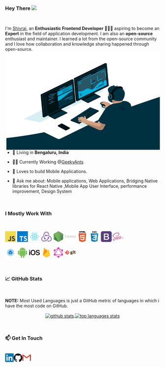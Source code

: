 ### Hey There <img src="https://media.giphy.com/media/hvRJCLFzcasrR4ia7z/giphy.gif" width="30px">

<br/>

I'm [Shivraj](https://www.linkedin.com/in/shivraj-kumar-5b54a186), an **Enthusiastic Frontend Developer** 👨🏻‍💻 aspiring to become an **Expert** in the field of application development.
I am also an **open-source** enthusiast and maintainer. I learned a lot from the open-source community and I love how collaboration and knowledge sharing happened through open-source.
<br/>
<img align="right" alt="GIF" src="https://github.com/shivrajkumar/shivrajkumar/blob/master/code.gif?raw=true" width="500" height="320" />

- 📌 Living in **Bengaluru, India**

- 👨‍💻 Currently Working @[GeekyAnts](https://geekyants.com/)

- 📱 Loves to build Mobile Applications.

- 💬 Ask me about: Mobile applications, Web Applications, Bridging Native libraries for React Native ,Mobile App User Interface, performance improvement, Design System

<br/>

### I Mostly Work With

<br/>

<code><img height="35" src="https://raw.githubusercontent.com/github/explore/80688e429a7d4ef2fca1e82350fe8e3517d3494d/topics/javascript/javascript.png"></code>
<code><img height="35" src="https://raw.githubusercontent.com/github/explore/80688e429a7d4ef2fca1e82350fe8e3517d3494d/topics/typescript/typescript.png"></code>
<code><img height="35" src="https://raw.githubusercontent.com/github/explore/80688e429a7d4ef2fca1e82350fe8e3517d3494d/topics/react/react.png"></code>
<code><img height="35" src="https://raw.githubusercontent.com/github/explore/80688e429a7d4ef2fca1e82350fe8e3517d3494d/topics/redux/redux.png"></code>
<code><img height="35" src="https://raw.githubusercontent.com/github/explore/80688e429a7d4ef2fca1e82350fe8e3517d3494d/topics/nodejs/nodejs.png"></code>
<code><img height="35" src="https://raw.githubusercontent.com/github/explore/80688e429a7d4ef2fca1e82350fe8e3517d3494d/topics/express/express.png"></code>
<code><img height="35" src="https://raw.githubusercontent.com/github/explore/80688e429a7d4ef2fca1e82350fe8e3517d3494d/topics/html/html.png"></code>
<code><img height="35" src="https://raw.githubusercontent.com/github/explore/80688e429a7d4ef2fca1e82350fe8e3517d3494d/topics/css/css.png"></code>
<code><img height="35" src="https://raw.githubusercontent.com/github/explore/80688e429a7d4ef2fca1e82350fe8e3517d3494d/topics/bootstrap/bootstrap.png"></code>
<code><img height="35" src="https://raw.githubusercontent.com/github/explore/80688e429a7d4ef2fca1e82350fe8e3517d3494d/topics/sass/sass.png"></code>

<code><img height="35" src="https://raw.githubusercontent.com/github/explore/80688e429a7d4ef2fca1e82350fe8e3517d3494d/topics/webpack/webpack.png"></code>
<code><img height="35" src="https://raw.githubusercontent.com/github/explore/80688e429a7d4ef2fca1e82350fe8e3517d3494d/topics/android/android.png"></code>
<code><img height="35" src="https://raw.githubusercontent.com/github/explore/80688e429a7d4ef2fca1e82350fe8e3517d3494d/topics/ios/ios.png"></code>
<code><img height="35" src="https://raw.githubusercontent.com/github/explore/80688e429a7d4ef2fca1e82350fe8e3517d3494d/topics/firebase/firebase.png"></code>
<code><img height="35" src="https://raw.githubusercontent.com/github/explore/5c058a388828bb5fde0bcafd4bc867b5bb3f26f3/topics/graphql/graphql.png"></code>
<code><img height="35" src="https://raw.githubusercontent.com/github/explore/80688e429a7d4ef2fca1e82350fe8e3517d3494d/topics/git/git.png"></code>

<br/>

### &#x1f4c8; GitHub Stats

<br/>

**NOTE:** Most Used Languages is just a GitHub metric of languages in which i have the most code on GitHub.

<p align="center">
<a href="https://github.com/shivrajkumar">
  <img height="200px"width="55%" align="center" alt="github stats" src="https://github-readme-stats.vercel.app/api?username=shivrajkumar&include_all_commits=true&count_private=true&show_icons=true&theme=gotham&hide_border=true" />
</a>
<a href="https://github.com/shivrajkumar">
  <img height="200px" width="40%" alt="top languages stats" align="center" src="https://github-readme-stats.vercel.app/api/top-langs/?username=shivrajkumar&hide=java&langs_count=8&layout=compact&theme=gotham&hide_border=true" />
</a>
</p>

<br/>

### 📫 Get In Touch

<br/>

<a href='https://www.linkedin.com/in/shivraj-kumar-5b54a186'>
<img align="left" alt="Sagar Choudhary Linkedin" width="28" src="https://raw.githubusercontent.com/shivrajkumar/shivrajkumar/main/icons/linkedin.svg" />
</a>

<a href='https://www.github.com/shivrajkumar'>
<img align="left" alt="Shivraj Kumar Github" width="28" src="https://raw.githubusercontent.com/shivrajkumar/shivrajkumar/main/icons/github.svg" />
</a>

<a href="mailto:shivrajkumar92.sk@gmail.com">
<img align="left" width="28" alt="Shivraj Kumar Mail" src="https://raw.githubusercontent.com/shivrajkumar/shivrajkumar/main/icons/gmail.svg" />
</a>
